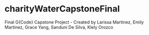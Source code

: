 # charityWaterCapstoneFinal
Final G{Code} Capstone Project - Created by Larissa Martinez, Emily Martinez, Grace Yang, Sanduni De Silva, Klely Orozco
